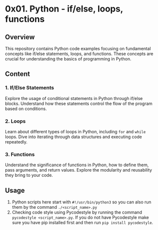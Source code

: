 # 0x01. Python - if/else, loops, functions

## Overview

This repository contains Python code examples focusing on fundamental concepts like if/else statements, loops, and functions. These concepts are crucial for understanding the basics of programming in Python.

## Content

### 1. If/Else Statements

Explore the usage of conditional statements in Python through if/else blocks. Understand how these statements control the flow of the program based on conditions.

### 2. Loops

Learn about different types of loops in Python, including `for` and `while` loops. Dive into iterating through data structures and executing code repeatedly.

### 3. Functions

Understand the significance of functions in Python, how to define them, pass arguments, and return values. Explore the modularity and reusability they bring to your code.

## Usage

1. Python scripts here start with `#!/usr/bin/python3` so you can also run them by the command `./<script_name>.py`
2. Checking code style using Pycodestyle by running the command `pycodestyle <script_name>.py`. If you do not have Pycodestyle make sure you have pip installed first and then run `pip install pycodestyle`.

